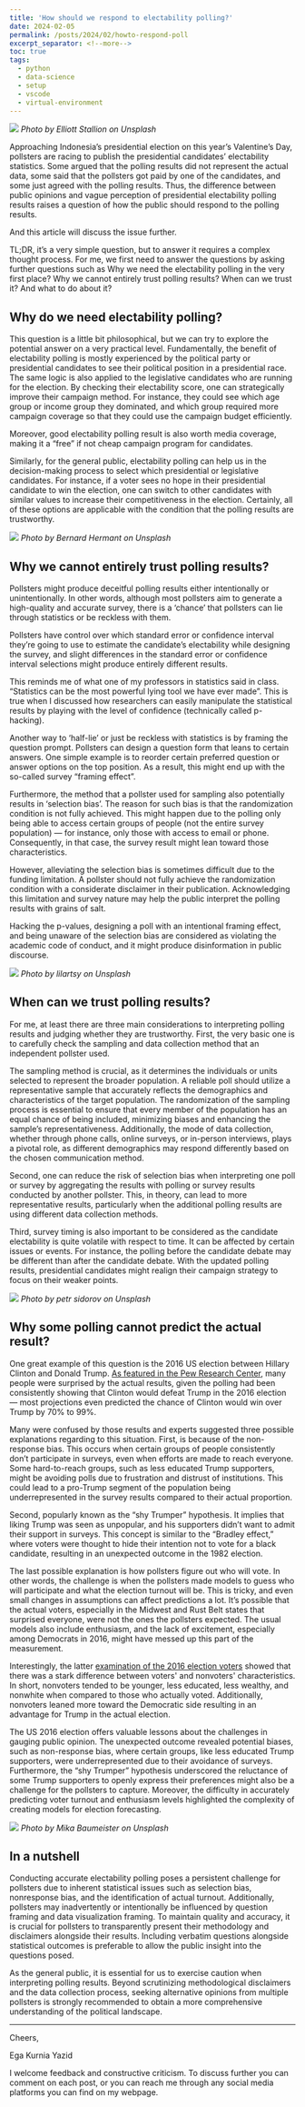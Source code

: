 ```yaml
---
title: 'How should we respond to electability polling?'
date: 2024-02-05
permalink: /posts/2024/02/howto-respond-poll
excerpt_separator: <!--more-->
toc: true
tags:
  - python
  - data-science
  - setup
  - vscode
  - virtual-environment
---
```

![](https://miro.medium.com/v2/resize:fit:1100/format:webp/0*rYcdaZBqAgPizabZ)
*Photo by Elliott Stallion on Unsplash*

Approaching Indonesia’s presidential election on this year’s Valentine’s Day, pollsters are racing to publish the presidential candidates’ electability statistics. Some argued that the polling results did not represent the actual data, some said that the pollsters got paid by one of the candidates, and some just agreed with the polling results. Thus, the difference between public opinions and vague perception of presidential electability polling results raises a question of how the public should respond to the polling results.

And this article will discuss the issue further.

TL;DR, it’s a very simple question, but to answer it requires a complex thought process. For me, we first need to answer the questions by asking further questions such as Why we need the electability polling in the very first place? Why we cannot entirely trust polling results? When can we trust it? And what to do about it?

<!--more-->
## Why do we need electability polling?
This question is a little bit philosophical, but we can try to explore the potential answer on a very practical level. Fundamentally, the benefit of electability polling is mostly experienced by the political party or presidential candidates to see their political position in a presidential race. The same logic is also applied to the legislative candidates who are running for the election. By checking their electability score, one can strategically improve their campaign method. For instance, they could see which age group or income group they dominated, and which group required more campaign coverage so that they could use the campaign budget efficiently.

Moreover, good electability polling result is also worth media coverage, making it a “free” if not cheap campaign program for candidates.

Similarly, for the general public, electability polling can help us in the decision-making process to select which presidential or legislative candidates. For instance, if a voter sees no hope in their presidential candidate to win the election, one can switch to other candidates with similar values to increase their competitiveness in the election. Certainly, all of these options are applicable with the condition that the polling results are trustworthy.

![](https://miro.medium.com/v2/resize:fit:1100/format:webp/0*LwegaFnBNR2W64uI)
*Photo by Bernard Hermant on Unsplash*

## Why we cannot entirely trust polling results?
Pollsters might produce deceitful polling results either intentionally or unintentionally. In other words, although most pollsters aim to generate a high-quality and accurate survey, there is a ‘chance’ that pollsters can lie through statistics or be reckless with them.

Pollsters have control over which standard error or confidence interval they’re going to use to estimate the candidate’s electability while designing the survey, and slight differences in the standard error or confidence interval selections might produce entirely different results.

This reminds me of what one of my professors in statistics said in class. “Statistics can be the most powerful lying tool we have ever made”. This is true when I discussed how researchers can easily manipulate the statistical results by playing with the level of confidence (technically called p-hacking).

Another way to ‘half-lie’ or just be reckless with statistics is by framing the question prompt. Pollsters can design a question form that leans to certain answers. One simple example is to reorder certain preferred question or answer options on the top position. As a result, this might end up with the so-called survey “framing effect”.

Furthermore, the method that a pollster used for sampling also potentially results in ‘selection bias’. The reason for such bias is that the randomization condition is not fully achieved. This might happen due to the polling only being able to access certain groups of people (not the entire survey population) — for instance, only those with access to email or phone. Consequently, in that case, the survey result might lean toward those characteristics.

However, alleviating the selection bias is sometimes difficult due to the funding limitation. A pollster should not fully achieve the randomization condition with a considerate disclaimer in their publication. Acknowledging this limitation and survey nature may help the public interpret the polling results with grains of salt.

Hacking the p-values, designing a poll with an intentional framing effect, and being unaware of the selection bias are considered as violating the academic code of conduct, and it might produce disinformation in public discourse.

![](https://miro.medium.com/v2/resize:fit:1100/format:webp/0*WXfjLU5E8L2hszW7)
*Photo by lilartsy on Unsplash*

## When can we trust polling results?
For me, at least there are three main considerations to interpreting polling results and judging whether they are trustworthy. First, the very basic one is to carefully check the sampling and data collection method that an independent pollster used.

The sampling method is crucial, as it determines the individuals or units selected to represent the broader population. A reliable poll should utilize a representative sample that accurately reflects the demographics and characteristics of the target population. The randomization of the sampling process is essential to ensure that every member of the population has an equal chance of being included, minimizing biases and enhancing the sample’s representativeness. Additionally, the mode of data collection, whether through phone calls, online surveys, or in-person interviews, plays a pivotal role, as different demographics may respond differently based on the chosen communication method.

Second, one can reduce the risk of selection bias when interpreting one poll or survey by aggregating the results with polling or survey results conducted by another pollster. This, in theory, can lead to more representative results, particularly when the additional polling results are using different data collection methods.

Third, survey timing is also important to be considered as the candidate electability is quite volatile with respect to time. It can be affected by certain issues or events. For instance, the polling before the candidate debate may be different than after the candidate debate. With the updated polling results, presidential candidates might realign their campaign strategy to focus on their weaker points.

![](https://miro.medium.com/v2/resize:fit:1100/format:webp/0*wL7v1PKtwXAF5YHj)
*Photo by petr sidorov on Unsplash*

## Why some polling cannot predict the actual result?
One great example of this question is the 2016 US election between Hillary Clinton and Donald Trump. [As featured in the Pew Research Center](https://www.pewresearch.org/short-reads/2016/11/09/why-2016-election-polls-missed-their-mark/), many people were surprised by the actual results, given the polling had been consistently showing that Clinton would defeat Trump in the 2016 election — most projections even predicted the chance of Clinton would win over Trump by 70% to 99%.

Many were confused by those results and experts suggested three possible explanations regarding to this situation. First, is because of the non-response bias. This occurs when certain groups of people consistently don’t participate in surveys, even when efforts are made to reach everyone. Some hard-to-reach groups, such as less educated Trump supporters, might be avoiding polls due to frustration and distrust of institutions. This could lead to a pro-Trump segment of the population being underrepresented in the survey results compared to their actual proportion.

Second, popularly known as the “shy Trumper” hypothesis. It implies that liking Trump was seen as unpopular, and his supporters didn’t want to admit their support in surveys. This concept is similar to the “Bradley effect,” where voters were thought to hide their intention not to vote for a black candidate, resulting in an unexpected outcome in the 1982 election.

The last possible explanation is how pollsters figure out who will vote. In other words, the challenge is when the pollsters made models to guess who will participate and what the election turnout will be. This is tricky, and even small changes in assumptions can affect predictions a lot. It’s possible that the actual voters, especially in the Midwest and Rust Belt states that surprised everyone, were not the ones the pollsters expected. The usual models also include enthusiasm, and the lack of excitement, especially among Democrats in 2016, might have messed up this part of the measurement.

Interestingly, the latter [examination of the 2016 election voters](https://www.pewresearch.org/politics/2018/08/09/an-examination-of-the-2016-electorate-based-on-validated-voters/) showed that there was a stark difference between voters' and nonvoters' characteristics. In short, nonvoters tended to be younger, less educated, less wealthy, and nonwhite when compared to those who actually voted. Additionally, nonvoters leaned more toward the Democratic side resulting in an advantage for Trump in the actual election.

The US 2016 election offers valuable lessons about the challenges in gauging public opinion. The unexpected outcome revealed potential biases, such as non-response bias, where certain groups, like less educated Trump supporters, were underrepresented due to their avoidance of surveys. Furthermore, the “shy Trumper” hypothesis underscored the reluctance of some Trump supporters to openly express their preferences might also be a challenge for the pollsters to capture. Moreover, the difficulty in accurately predicting voter turnout and enthusiasm levels highlighted the complexity of creating models for election forecasting.

![](https://miro.medium.com/v2/resize:fit:1100/format:webp/0*4Xxd0wfBgCisYsG0)
*Photo by Mika Baumeister on Unsplash*

## In a nutshell
Conducting accurate electability polling poses a persistent challenge for pollsters due to inherent statistical issues such as selection bias, nonresponse bias, and the identification of actual turnout. Additionally, pollsters may inadvertently or intentionally be influenced by question framing and data visualization framing. To maintain quality and accuracy, it is crucial for pollsters to transparently present their methodology and disclaimers alongside their results. Including verbatim questions alongside statistical outcomes is preferable to allow the public insight into the questions posed.

As the general public, it is essential for us to exercise caution when interpreting polling results. Beyond scrutinizing methodological disclaimers and the data collection process, seeking alternative opinions from multiple pollsters is strongly recommended to obtain a more comprehensive understanding of the political landscape.

---

Cheers,

Ega Kurnia Yazid

I welcome feedback and constructive criticism. To discuss further you can comment on each post, or you can reach me through any social media platforms you can find on my webpage.